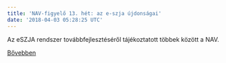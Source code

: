 ```yaml
---
title: 'NAV-figyelő 13. hét: az e-szja újdonságai'
date: '2018-04-03 05:28:25 UTC'
---
```


Az eSZJA rendszer továbbfejlesztéséről tájékoztatott többek között a NAV.




[Bővebben](https://ift.tt/2Gs2yVC)
